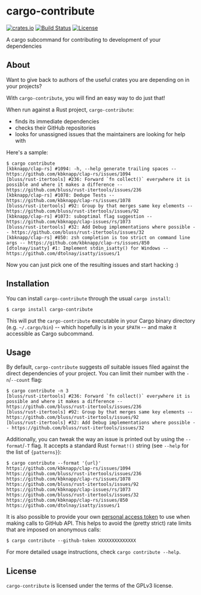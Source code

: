 # cargo-contribute

[![crates.io](https://img.shields.io/crates/v/cargo-contribute.svg)](https://crates.io/crates/cargo-contribute)
[![Build Status](https://travis-ci.org/Xion/cargo-contribute.svg?branch=master)](https://travis-ci.org/Xion/cargo-contribute)
[![License](https://img.shields.io/github/license/Xion/cargo-contribute.svg)]()

A cargo subcommand for contributing to development of your dependencies

## About

Want to give back to authors of the useful crates you are depending on in your projects?

With `cargo-contribute`, you will find an easy way to do just that!

When run against a Rust project, `cargo-contribute`:

* finds its immediate dependencies
* checks their GitHub repositories
* looks for unassigned issues that the maintainers are looking for help with

Here's a sample:

    $ cargo contribute
    [kbknapp/clap-rs] #1094: -h, --help generate trailing spaces -- https://github.com/kbknapp/clap-rs/issues/1094
    [bluss/rust-itertools] #236: Forward `fn collect()` everywhere it is possible and where it makes a difference -- https://github.com/bluss/rust-itertools/issues/236
    [kbknapp/clap-rs] #1078: Dedupe Tests -- https://github.com/kbknapp/clap-rs/issues/1078
    [bluss/rust-itertools] #92: Group by that merges same key elements -- https://github.com/bluss/rust-itertools/issues/92
    [kbknapp/clap-rs] #1073: suboptimal flag suggestion -- https://github.com/kbknapp/clap-issues/rs/1073
    [bluss/rust-itertools] #32: Add Debug implementations where possible -- https://github.com/bluss/rust-itertools/issues/32
    [kbknapp/clap-rs] #850: zsh completion is too strict on command line args -- https://github.com/kbknapp/clap-rs/issues/850
    [dtolnay/isatty] #1: Implement stdin_isatty() for Windows -- https://github.com/dtolnay/isatty/issues/1

Now you can just pick one of the resulting issues and start hacking :)

## Installation

You can install `cargo-contribute` through the usual `cargo install`:

    $ cargo install cargo-contribute

This will put the `cargo-contribute` executable in your Cargo binary directory
(e.g. `~/.cargo/bin`) -- which hopefully is in your `$PATH` -- and make it accessible as Cargo subcommand.

## Usage

By default, `cargo-contribute` suggests _all_ suitable issues filed against the direct dependencies
of your project. You can limit their number with the `-n`/`--count` flag:

    $ cargo contribute -n 3
    [bluss/rust-itertools] #236: Forward `fn collect()` everywhere it is possible and where it makes a difference -- https://github.com/bluss/rust-itertools/issues/236
    [bluss/rust-itertools] #92: Group by that merges same key elements -- https://github.com/bluss/rust-itertools/issues/92
    [bluss/rust-itertools] #32: Add Debug implementations where possible -- https://github.com/bluss/rust-itertools/issues/32

Additionally, you can tweak the way an issue is printed out by using the `--format`/`-T` flag.
It accepts a standard Rust `format!()` string (see `--help` for the list of `{patterns}`):

    $ cargo contribute --format '{url}'
    https://github.com/kbknapp/clap-rs/issues/1094
    https://github.com/bluss/rust-itertools/issues/236
    https://github.com/kbknapp/clap-rs/issues/1078
    https://github.com/bluss/rust-itertools/issues/92
    https://github.com/kbknapp/clap-issues/rs/1073
    https://github.com/bluss/rust-itertools/issues/32
    https://github.com/kbknapp/clap-rs/issues/850
    https://github.com/dtolnay/isatty/issues/1

It is also possible to provide your own [personal access token](https://github.com/settings/tokens)
to use when making calls to GitHub API.
This helps to avoid the (pretty strict) rate limits that are imposed on anonymous calls:

    $ cargo contribute --github-token XXXXXXXXXXXXXX

For more detailed usage instructions, check `cargo contribute --help`.

## License

`cargo-contribute` is licensed under the terms of the GPLv3 license.
